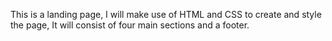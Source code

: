 This is a landing page, 
I will make use of HTML and CSS to create and style the page,
It will consist of four main sections and a footer.